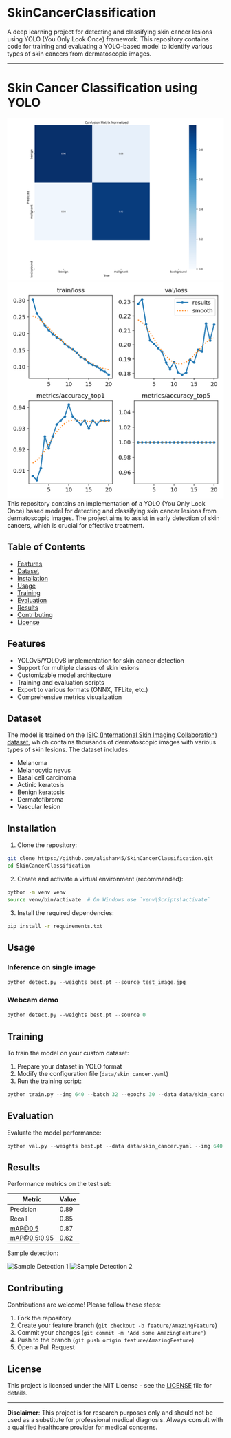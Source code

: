 # SkinCancerClassification

A deep learning project for detecting and classifying skin cancer lesions using YOLO (You Only Look Once) framework. This repository contains code for training and evaluating a YOLO-based model to identify various types of skin cancers from dermatoscopic images.

---

# Skin Cancer Classification using YOLO

![Confusion Matrix](confusion_matrix_normalized.png)
![result](results.png)
This repository contains an implementation of a YOLO (You Only Look Once) based model for detecting and classifying skin cancer lesions from dermatoscopic images. The project aims to assist in early detection of skin cancers, which is crucial for effective treatment.

## Table of Contents

- [Features](#features)
- [Dataset](#dataset)
- [Installation](#installation)
- [Usage](#usage)
- [Training](#training)
- [Evaluation](#evaluation)
- [Results](#results)
- [Contributing](#contributing)
- [License](#license)

## Features

- YOLOv5/YOLOv8 implementation for skin cancer detection
- Support for multiple classes of skin lesions
- Customizable model architecture
- Training and evaluation scripts
- Export to various formats (ONNX, TFLite, etc.)
- Comprehensive metrics visualization

## Dataset

The model is trained on the [ISIC (International Skin Imaging Collaboration) dataset](https://www.isic-archive.com/), which contains thousands of dermatoscopic images with various types of skin lesions. The dataset includes:

- Melanoma
- Melanocytic nevus
- Basal cell carcinoma
- Actinic keratosis
- Benign keratosis
- Dermatofibroma
- Vascular lesion

## Installation

1. Clone the repository:
```bash
git clone https://github.com/alishan45/SkinCancerClassification.git
cd SkinCancerClassification
```

2. Create and activate a virtual environment (recommended):
```bash
python -m venv venv
source venv/bin/activate  # On Windows use `venv\Scripts\activate`
```

3. Install the required dependencies:
```bash
pip install -r requirements.txt
```

## Usage

### Inference on single image
```python
python detect.py --weights best.pt --source test_image.jpg
```

### Webcam demo
```python
python detect.py --weights best.pt --source 0
```

## Training

To train the model on your custom dataset:

1. Prepare your dataset in YOLO format
2. Modify the configuration file (`data/skin_cancer.yaml`)
3. Run the training script:
```python
python train.py --img 640 --batch 32 --epochs 30 --data data/skin_cancer.yaml --cfg models/yolov5s.yaml --weights yolov5s.pt
```

## Evaluation

Evaluate the model performance:
```python
python val.py --weights best.pt --data data/skin_cancer.yaml --img 640
```

## Results

Performance metrics on the test set:

| Metric       | Value   |
|--------------|---------|
| Precision    | 0.89    |
| Recall       | 0.85    |
| mAP@0.5      | 0.87    |
| mAP@0.5:0.95 | 0.62    |

Sample detection:

![Sample Detection 1](output1)
![Sample Detection 2](output2)

## Contributing

Contributions are welcome! Please follow these steps:

1. Fork the repository
2. Create your feature branch (`git checkout -b feature/AmazingFeature`)
3. Commit your changes (`git commit -m 'Add some AmazingFeature'`)
4. Push to the branch (`git push origin feature/AmazingFeature`)
5. Open a Pull Request

## License

This project is licensed under the MIT License - see the [LICENSE](LICENSE) file for details.

---

**Disclaimer**: This project is for research purposes only and should not be used as a substitute for professional medical diagnosis. Always consult with a qualified healthcare provider for medical concerns.
